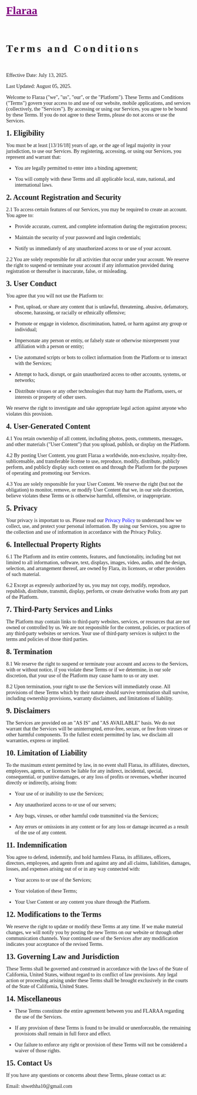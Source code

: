<html lang="en">
<meta charset="UTF-8">
<title>Flara</title>
<meta name="viewport" content="width=device-width,initial-scale=1">
<link rel="stylesheet" href="https://www.w3schools.com/w3css/4/w3.css">
<style>
body {font-family:"Times New Roman", serif}
h1,h2,h3,h4,h5,h6 {font-family:serif; letter-spacing:5px}
</style>
<body>

<!-- Navigation (Sits on top) -->
<div class="w3-top w3-bar w3-white w3-padding w3-card w3-wide">
<a href="#home" class="w3-bar-item w3-button" style="font-size: 30px; color: purple; font-weight: bold;">Flaraa</a>

</div>

<!-- Start Content -->
<div id="home" class="w3-content">

<!-- Image in Display Container -->
<div class="w3-padding-top-48">
<div class="w3-display-container">
<br><br>

</div>
</div>
<h1 class="w3-center" style="font-weight: bold;">Terms and Conditions</h1><br>

<p>Effective Date: July 13, 2025.</p>
<p>Last Updated: August 05, 2025.</p>
<p>Welcome to Flaraa ("we", "us", "our", or the "Platform"). These Terms and Conditions ("Terms") govern your access to and use of our website, mobile applications, and services (collectively, the "Services"). By accessing or using our Services, you agree to be bound by these Terms. If you do not agree to these Terms, please do not access or use the Services.
</p>

<!-- About -->
<div>
<span style="font-size: 20px; font-weight: bold;">1. Eligibility</span>
<p>You must be at least [13/16/18] years of age, or the age of legal majority in your jurisdiction, to use our Services. By registering, accessing, or using our Services, you represent and warrant that:</p>

<ul>
<li><p>You are legally permitted to enter into a binding agreement;</p></li>
<li><p>You will comply with these Terms and all applicable local, state, national, and international laws.</p></li>
</ul>
</div>

<div>
<span style="font-size: 20px; font-weight: bold;">2. Account Registration and Security</span>
<p>2.1 To access certain features of our Services, you may be required to create an account. You agree to:</p>

<ul>
<li><p>Provide accurate, current, and complete information during the registration process;</p></li>
<li><p>Maintain the security of your password and login credentials;</p></li>
<li><p>Notify us immediately of any unauthorized access to or use of your account.</p></li>
</ul>

<p>2.2 You are solely responsible for all activities that occur under your account. We reserve the right to suspend or terminate your account if any information provided during registration or thereafter is inaccurate, false, or misleading.</p>
</div>

<div>
<span style="font-size: 20px; font-weight: bold;">3. User Conduct</span>
<p>You agree that you will not use the Platform to:</p>

<ul>
<li><p>Post, upload, or share any content that is unlawful, threatening, abusive, defamatory, obscene, harassing, or racially or ethnically offensive;</p></li>
<li><p>Promote or engage in violence, discrimination, hatred, or harm against any group or individual;</p></li>
<li><p>Impersonate any person or entity, or falsely state or otherwise misrepresent your affiliation with a person or entity;</p></li>
<li><p>Use automated scripts or bots to collect information from the Platform or to interact with the Services;</p></li>
<li><p>Attempt to hack, disrupt, or gain unauthorized access to other accounts, systems, or networks;</p></li>
<li><p>Distribute viruses or any other technologies that may harm the Platform, users, or interests or property of other users.</p></li>
</ul>

<p>We reserve the right to investigate and take appropriate legal action against anyone who violates this provision.</p>
</div>

<div>
<span style="font-size: 20px; font-weight: bold;">4. User-Generated Content</span>
<p>4.1 You retain ownership of all content, including photos, posts, comments, messages, and other materials ("User Content") that you upload, publish, or display on the Platform.</p>
<p>4.2 By posting User Content, you grant Flaraa a worldwide, non-exclusive, royalty-free, sublicensable, and transferable license to use, reproduce, modify, distribute, publicly perform, and publicly display such content on and through the Platform for the purposes of operating and promoting our Services.</p>
<p>4.3 You are solely responsible for your User Content. We reserve the right (but not the obligation) to monitor, remove, or modify User Content that we, in our sole discretion, believe violates these Terms or is otherwise harmful, offensive, or inappropriate.</p>
</div>

<div>
<span style="font-size: 20px; font-weight: bold;">5. Privacy</span>
<p>Your privacy is important to us. Please read our <a style="text-decoration: none; color: blue;" href="privacy.html">Privacy Policy</a> to understand how we collect, use, and protect your personal information. By using our Services, you agree to the collection and use of information in accordance with the Privacy Policy.</p>
</div>

<div>
<span style="font-size: 20px; font-weight: bold;">6. Intellectual Property Rights</span>
<p>6.1 The Platform and its entire contents, features, and functionality, including but not limited to all information, software, text, displays, images, video, audio, and the design, selection, and arrangement thereof, are owned by Flara, its licensors, or other providers of such material.</p>
<p>6.2 Except as expressly authorized by us, you may not copy, modify, reproduce, republish, distribute, transmit, display, perform, or create derivative works from any part of the Platform.</p>
</div>

<div>
<span style="font-size: 20px; font-weight: bold;">7. Third-Party Services and Links</span>
<p>The Platform may contain links to third-party websites, services, or resources that are not owned or controlled by us. We are not responsible for the content, policies, or practices of any third-party websites or services. Your use of third-party services is subject to the terms and policies of those third parties.</p>
</div>

<div>
<span style="font-size: 20px; font-weight: bold;">8. Termination</span>
<p>8.1 We reserve the right to suspend or terminate your account and access to the Services, with or without notice, if you violate these Terms or if we determine, in our sole discretion, that your use of the Platform may cause harm to us or any user.</p>
<p>8.2 Upon termination, your right to use the Services will immediately cease. All provisions of these Terms which by their nature should survive termination shall survive, including ownership provisions, warranty disclaimers, and limitations of liability.</p>
</div>

<div>
<span style="font-size: 20px; font-weight: bold;">9. Disclaimers</span>
<p>The Services are provided on an "AS IS" and "AS AVAILABLE" basis. We do not warrant that the Services will be uninterrupted, error-free, secure, or free from viruses or other harmful components. To the fullest extent permitted by law, we disclaim all warranties, express or implied.</p>
</div>

<div>
<span style="font-size: 20px; font-weight: bold;">10. Limitation of Liability</span>
<p>To the maximum extent permitted by law, in no event shall Flaraa, its affiliates, directors, employees, agents, or licensors be liable for any indirect, incidental, special, consequential, or punitive damages, or any loss of profits or revenues, whether incurred directly or indirectly, arising from:</p>

<ul>
<li><p>Your use of or inability to use the Services;</p></li>
<li><p>Any unauthorized access to or use of our servers;</p></li>
<li><p>Any bugs, viruses, or other harmful code transmitted via the Services;</p></li>
<li><p>Any errors or omissions in any content or for any loss or damage incurred as a result of the use of any content.</p></li>
</ul>
</div>

<div>
<span style="font-size: 20px; font-weight: bold;">11. Indemnification</span>
<p>You agree to defend, indemnify, and hold harmless Flaraa, its affiliates, officers, directors, employees, and agents from and against any and all claims, liabilities, damages, losses, and expenses arising out of or in any way connected with:</p>

<ul>
<li><p>Your access to or use of the Services;</p></li>
<li><p>Your violation of these Terms;</p></li>
<li><p>Your User Content or any content you share through the Platform.</p></li>
</ul>
</div>

<div>
<span style="font-size: 20px; font-weight: bold;">12. Modifications to the Terms</span>
<p>We reserve the right to update or modify these Terms at any time. If we make material changes, we will notify you by posting the new Terms on our website or through other communication channels. Your continued use of the Services after any modification indicates your acceptance of the revised Terms.</p>
</div>

<div>
<span style="font-size: 20px; font-weight: bold;">13. Governing Law and Jurisdiction</span>
<p>These Terms shall be governed and construed in accordance with the laws of the State of California, United States, without regard to its conflict of law provisions. Any legal action or proceeding arising under these Terms shall be brought exclusively in the courts of the State of California, United States.</p>
</div>

<div>
<span style="font-size: 20px; font-weight: bold;">14. Miscellaneous</span>

<ul>
<li><p>These Terms constitute the entire agreement between you and FLARAA regarding the use of the Services.</p></li>
<li><p>If any provision of these Terms is found to be invalid or unenforceable, the remaining provisions shall remain in full force and effect.</p></li>
<li><p>Our failure to enforce any right or provision of these Terms will not be considered a waiver of those rights.</p></li>
</ul>
</div>

<div>
<span style="font-size: 20px; font-weight: bold;">15. Contact Us</span>
<p>If you have any questions or concerns about these Terms, please contact us at:</p>
<p>Email: shwethha10@gmail.com</p>
</div><br><br><br><br>
 

<!-- End Content -->
</div>

</body>
</html>

